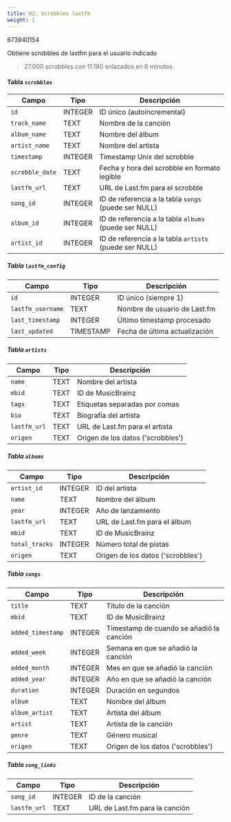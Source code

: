 ```yaml
---
title: 02. Scrobbles lastfm
weight: 1
---
```


673940154




Obtiene scrobbles de lastfm para el usuario indicado

> 27.000 scrobbles con 11.180 enlazados en 6 minutos

#### Tabla `scrobbles`
| Campo           | Tipo    | Descripción                                            |
| --------------- | ------- | ------------------------------------------------------ |
| `id`            | INTEGER | ID único (autoincremental)                             |
| `track_name`    | TEXT    | Nombre de la canción                                   |
| `album_name`    | TEXT    | Nombre del álbum                                       |
| `artist_name`   | TEXT    | Nombre del artista                                     |
| `timestamp`     | INTEGER | Timestamp Unix del scrobble                            |
| `scrobble_date` | TEXT    | Fecha y hora del scrobble en formato legible           |
| `lastfm_url`    | TEXT    | URL de Last.fm para el scrobble                        |
| `song_id`       | INTEGER | ID de referencia a la tabla `songs` (puede ser NULL)   |
| `album_id`      | INTEGER | ID de referencia a la tabla `albums` (puede ser NULL)  |
| `artist_id`     | INTEGER | ID de referencia a la tabla `artists` (puede ser NULL) |
##### Tabla `lastfm_config`
| Campo             | Tipo      | Descripción                   |
| ----------------- | --------- | ----------------------------- |
| `id`              | INTEGER   | ID único (siempre 1)          |
| `lastfm_username` | TEXT      | Nombre de usuario de Last.fm  |
| `last_timestamp`  | INTEGER   | Último timestamp procesado    |
| `last_updated`    | TIMESTAMP | Fecha de última actualización |
##### Tabla `artists`
| Campo        | Tipo | Descripción                       |
| ------------ | ---- | --------------------------------- |
| `name`       | TEXT | Nombre del artista                |
| `mbid`       | TEXT | ID de MusicBrainz                 |
| `tags`       | TEXT | Etiquetas separadas por comas     |
| `bio`        | TEXT | Biografía del artista             |
| `lastfm_url` | TEXT | URL de Last.fm para el artista    |
| `origen`     | TEXT | Origen de los datos ('scrobbles') |
##### Tabla `albums`
| Campo          | Tipo    | Descripción                       |
| -------------- | ------- | --------------------------------- |
| `artist_id`    | INTEGER | ID del artista                    |
| `name`         | TEXT    | Nombre del álbum                  |
| `year`         | INTEGER | Año de lanzamiento                |
| `lastfm_url`   | TEXT    | URL de Last.fm para el álbum      |
| `mbid`         | TEXT    | ID de MusicBrainz                 |
| `total_tracks` | INTEGER | Número total de pistas            |
| `origen`       | TEXT    | Origen de los datos ('scrobbles') |

##### Tabla `songs`
| Campo             | Tipo    | Descripción                              |
| ----------------- | ------- | ---------------------------------------- |
| `title`           | TEXT    | Título de la canción                     |
| `mbid`            | TEXT    | ID de MusicBrainz                        |
| `added_timestamp` | INTEGER | Timestamp de cuando se añadió la canción |
| `added_week`      | INTEGER | Semana en que se añadió la canción       |
| `added_month`     | INTEGER | Mes en que se añadió la canción          |
| `added_year`      | INTEGER | Año en que se añadió la canción          |
| `duration`        | INTEGER | Duración en segundos                     |
| `album`           | TEXT    | Nombre del álbum                         |
| `album_artist`    | TEXT    | Artista del álbum                        |
| `artist`          | TEXT    | Artista de la canción                    |
| `genre`           | TEXT    | Género musical                           |
| `origen`          | TEXT    | Origen de los datos ('scrobbles')        |
##### Tabla `song_links`
| Campo        | Tipo    | Descripción                    |
| ------------ | ------- | ------------------------------ |
| `song_id`    | INTEGER | ID de la canción               |
| `lastfm_url` | TEXT    | URL de Last.fm para la canción |